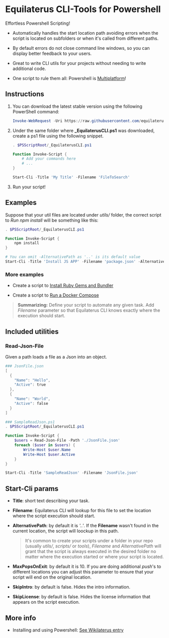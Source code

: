 # Equilaterus CLI-Tools for Powershell

Effortless Powershell Scripting!

* Automatically handles the start location path avoiding errors when the script is located on subfolders or when it's called from different paths.

* By default errors do not close command line windows, so you can display better feedback to your users.

* Great to write CLI utils for your projects without needing to write additional code.

* One script to rule them all: Powershell is [Multiplatform](https://github.com/PowerShell/PowerShell)!

## Instructions

1. You can download the latest stable version using the following PowerShell command:

   ```powershell
   Invoke-WebRequest -Uri https://raw.githubusercontent.com/equilaterus/cli-tools-powershell/master/_EquilaterusCLI.ps1 -OutFile '_EquilaterusCLI.ps1'
   ```

2. Under the same folder where **_EquilaterusCLI.ps1** was downloaded, create a ps1 file using the following snippet.

   ```powershell
   . $PSScriptRoot/_EquilaterusCLI.ps1
   
   Function Invoke-Script {
       # Add your commands here
       # ...
   }
   
   Start-Cli -Title 'My Title' -Filename 'FileToSearch'
   
   ```

3. Run your script!


## Examples

Suppose that your util files are located under *utils/* folder, the correct script to *Run npm install* will be something like this:

```powershell
. $PSScriptRoot/_EquilaterusCLI.ps1

Function Invoke-Script {
    npm install
}

# You can omit -AlternativePath as '..' is its default value
Start-Cli -Title 'Install JS APP' -Filename 'package.json' -AlternativePath '..' 

```

### More examples

* Create a script to [Install Ruby Gems and Bundler](https://github.com/equilaterus/wikilaterus/blob/master/_utils/install-site.ps1)

* Create a script to [Run a Docker Compose](https://github.com/equilaterus/base-docker-images/blob/master/utils/run-prod.ps1)

> **Summarizing:** Define your script to automate any given task. Add *Filename* parameter so that Equilaterus CLI knows exactly where the execution should start.


## Included utilities

### Read-Json-File

Given a path loads a file as a Json into an object.

```powershell
### JsonFile.json
[
  {
    "Name": "Hello",
    "Active": true
  },
  {
    "Name": "World",
    "Active": false
  }
]

### SampleReadJson.ps1
. $PSScriptRoot/_EquilaterusCLI.ps1

Function Invoke-Script {
    $users = Read-Json-File -Path './JsonFile.json'
    foreach ($user in $users) {
        Write-Host $user.Name
        Write-Host $user.Active
    }
}

Start-Cli -Title 'SampleReadJson' -Filename 'JsonFile.json'
```

## Start-Cli params

* **Title**: short text describing your task. 
* **Filename**: Equilaterus CLI will lookup for this file to set the location where the script execution should start.
* **AlternativePath**: by default it is *'..'*. If the **Filename** wasn't found in the current location, the script will loockup in this path.

  > It's common to create your scripts under a folder in your repo (usually *utils/*, *scripts/* or *tools*), *Filename* and *AlternativePath* will grant that the script is always executed in the desired folder no matter where the execution started or where your script is located.

* **MaxPopsOnExit**: by default it is 10. If you are doing additional *push*'s to different locations you can adjust this parameter to ensure that your script will end on the original location.

* **SkipIntro**: by default is false. Hides the intro information.

* **SkipLicense**: by default is false. Hides the license information that appears on the script execution.

## More info

* Installing and using Powershell: [See Wikilaterus entry](https://equilaterus.github.io/wikilaterus/wiki/Programming-Powershell.html) 